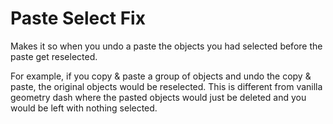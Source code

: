 # Paste Select Fix
Makes it so when you undo a paste the objects you had selected before the paste get reselected.

For example, if you copy & paste a group of objects and undo the copy & paste, the original objects would be reselected. This is different from vanilla geometry dash where the pasted objects would just be deleted and you would be left with nothing selected. 

